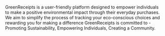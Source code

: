GreenReceipts is a user-friendly platform designed to empower individuals to make a positive environmental impact through their everyday purchases. We aim to simplify the process of tracking your eco-conscious choices and rewarding you for making a difference
GreenReceipts is committed to - 
Promoting Sustainability,
Empowering Individuals,
Creating a Community.
